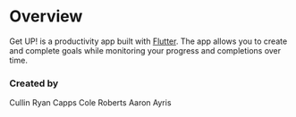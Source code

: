 # Overview

 Get UP! is a productivity app built with [Flutter](https://flutter.dev/?gclid=CjwKCAiAioifBhAXEiwApzCztruhhC6Wp281ENBwH0oSvjTvKbz8Dz_kP6xWDI1ojDVCzD-StwflNhoCmU0QAvD_BwE&gclsrc=aw.ds). The app allows you to create and complete goals while
 monitoring your progress and completions over time.
 
 ### Created by
 
 Cullin Ryan Capps
 Cole Roberts
 Aaron Ayris
 